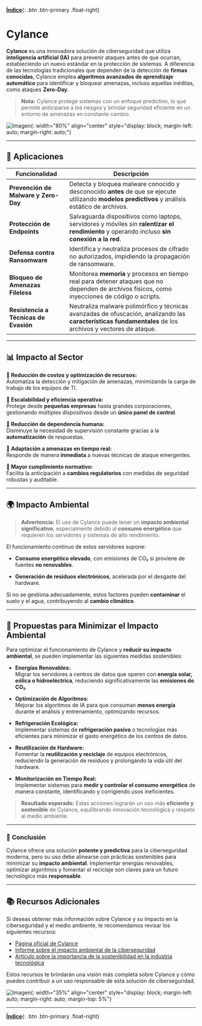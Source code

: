 [**Índice**](../../README.md){: .btn .btn-primary .float-right}

# Cylance

**Cylance** es una innovadora solución de ciberseguridad que utiliza **inteligencia artificial (IA)** para prevenir ataques antes de que ocurran, estableciendo un nuevo estándar en la protección de sistemas. A diferencia de las tecnologías tradicionales que dependen de la detección de **firmas conocidas**, Cylance emplea **algoritmos avanzados de aprendizaje automático** para identificar y bloquear amenazas, incluso aquellas inéditas, como ataques **Zero-Day**.  

> **Nota:** Cylance protege sistemas con un enfoque predictivo, lo que permite anticiparse a los riesgos y brindar seguridad eficiente en un entorno de amenazas en constante cambio.

![Imagen](./images/logo2.png){: width="80%" align="center" style="display: block; margin-left: auto; margin-right: auto;"}

---

## 🚀 **Aplicaciones**

| **Funcionalidad**                            | **Descripción**                                                                                                                                         |
|---------------------------------------------|---------------------------------------------------------------------------------------------------------------------------------------------------------|
| **Prevención de Malware y Zero-Day**         | Detecta y bloquea malware conocido y desconocido **antes** de que se ejecute utilizando **modelos predictivos** y análisis estático de archivos.       |
| **Protección de Endpoints**                 | Salvaguarda dispositivos como laptops, servidores y móviles sin **ralentizar el rendimiento** y operando incluso **sin conexión a la red**.            |
| **Defensa contra Ransomware**               | Identifica y neutraliza procesos de cifrado no autorizados, impidiendo la propagación de ransomware.                                                   |
| **Bloqueo de Amenazas Fileless**            | Monitorea **memoria** y procesos en tiempo real para detener ataques que no dependen de archivos físicos, como inyecciones de código o scripts.        |
| **Resistencia a Técnicas de Evasión**       | Neutraliza malware polimórfico y técnicas avanzadas de ofuscación, analizando las **características fundamentales** de los archivos y vectores de ataque. |

---

## 📊 **Impacto al Sector**

**🔹 Reducción de costos y optimización de recursos:**  
   Automatiza la detección y mitigación de amenazas, minimizando la carga de trabajo de los equipos de TI.  

**🔹 Escalabilidad y eficiencia operativa:**  
   Protege desde **pequeñas empresas** hasta grandes corporaciones, gestionando múltiples dispositivos desde un **único panel de control**.

**🔹 Reducción de dependencia humana:**  
   Disminuye la necesidad de supervisión constante gracias a la **automatización** de respuestas.

**🔹 Adaptación a amenazas en tiempo real:**  
   Responde de manera **inmediata** a nuevas técnicas de ataque emergentes.

**🔹 Mayor cumplimiento normativo:**  
   Facilita la anticipación a **cambios regulatorios** con medidas de seguridad robustas y auditable.

---

## 🌍 **Impacto Ambiental**

> **Advertencia:** El uso de Cylance puede tener un **impacto ambiental significativo**, especialmente debido al **consumo energético** que requieren los servidores y sistemas de alto rendimiento.

El funcionamiento continuo de estos servidores supone:  

- **Consumo energético elevado**, con emisiones de CO₂ si proviene de fuentes **no renovables**.  

- **Generación de residuos electrónicos**, acelerada por el desgaste del hardware.  

Si no se gestiona adecuadamente, estos factores pueden **contaminar** el suelo y el agua, contribuyendo al **cambio climático**.

---

## 🌱 **Propuestas para Minimizar el Impacto Ambiental**

Para optimizar el funcionamiento de Cylance y **reducir su impacto ambiental**, se pueden implementar las siguientes medidas sostenibles:

- **Energías Renovables:**  
  Migrar los servidores a centros de datos que operen con **energía solar, eólica o hidroeléctrica**, reduciendo significativamente las **emisiones de CO₂**.

- **Optimización de Algoritmos:**  
  Mejorar los algoritmos de IA para que consuman **menos energía** durante el análisis y entrenamiento, optimizando recursos.

- **Refrigeración Ecológica:**  
  Implementar sistemas de **refrigeración pasiva** o tecnologías más eficientes para minimizar el gasto energético de los centros de datos.

- **Reutilización de Hardware:**  
  Fomentar la **reutilización y reciclaje** de equipos electrónicos, reduciendo la generación de residuos y prolongando la vida útil del hardware.

- **Monitorización en Tiempo Real:**  
  Implementar sistemas para **medir y controlar el consumo energético** de manera constante, identificando y corrigiendo usos ineficientes.

> **Resultado esperado:** Estas acciones lograrán un uso más **eficiente y sostenible** de Cylance, equilibrando innovación tecnológica y respeto al medio ambiente.

---

### 🌟 **Conclusión**  

Cylance ofrece una solución **potente y predictiva** para la ciberseguridad moderna, pero su uso debe alinearse con prácticas sostenibles para minimizar su **impacto ambiental**. Implementar energías renovables, optimizar algoritmos y fomentar el reciclaje son claves para un futuro tecnológico más **responsable**.


---

## 📚 **Recursos Adicionales**

Si deseas obtener más información sobre Cylance y su impacto en la ciberseguridad y el medio ambiente, te recomendamos revisar los siguientes recursos:

- [Página oficial de Cylance](https://www.cylance.com/)
- [Informe sobre el impacto ambiental de la ciberseguridad](https://www.cylance.com/content/dam/cylance-web/en-us/resources/white-papers/cylance-whitepaper-environmental-impact.pdf)
- [Artículo sobre la importancia de la sostenibilidad en la industria tecnológica](https://www.cylance.com/en-us/blog/sustainability-in-the-tech-industry.html)

Estos recursos te brindarán una visión más completa sobre Cylance y cómo puedes contribuir a un uso responsable de esta solución de ciberseguridad.

![Imagen](./images/logo.png){: width="35%" align="center" style="display: block; margin-left: auto; margin-right: auto; margin-top: 5%"}

---

[**Índice**](../../README.md){: .btn .btn-primary .float-right}  
